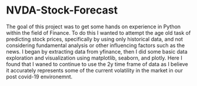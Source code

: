 # NVDA-Stock-Forecast

The goal of this project was to get some hands on experience in Python within the field of Finance. To do this I wanted to attempt the age old task of predicting stock prices, specifically by using only historical data, and not considering fundamental analysis or other influencing factors such as the news. I began by extracting data from yfinance, then I did some basic data exploration and visualization using matplotlib, seaborn, and plotly. Here I found that I waned to continue to use the 2y time frame of data as I believe it accurately represents some of the current volatility in the market in our post covid-19 environemnt. 

